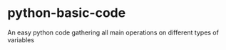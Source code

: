 # python-basic-code
An easy python code gathering all main operations on different types of variables
